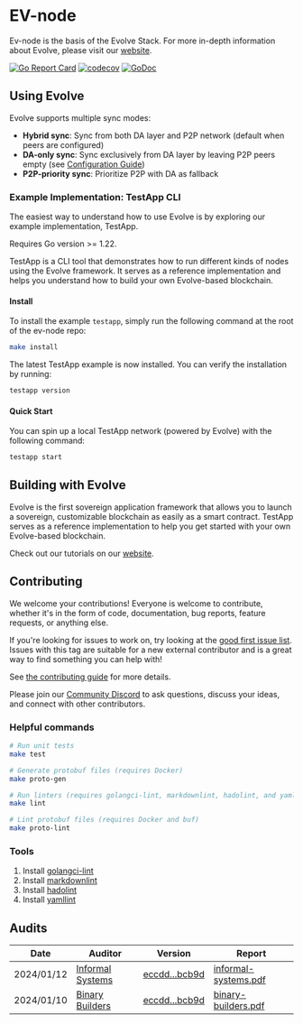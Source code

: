 # EV-node

Ev-node is the basis of the Evolve Stack. For more in-depth information about Evolve, please visit our [website][docs].

<!-- markdownlint-disable MD013 -->
[![Go Report Card](https://goreportcard.com/badge/github.com/evstack/ev-node)](https://goreportcard.com/report/github.com/evstack/ev-node)
[![codecov](https://codecov.io/gh/evstack/ev-node/branch/main/graph/badge.svg?token=CWGA4RLDS9)](https://codecov.io/gh/evstack/ev-node)
[![GoDoc](https://godoc.org/github.com/evstack/ev-node?status.svg)](https://godoc.org/github.com/evstack/ev-node)
<!-- markdownlint-enable MD013 -->

## Using Evolve

Evolve supports multiple sync modes:

- **Hybrid sync**: Sync from both DA layer and P2P network (default when peers are configured)
- **DA-only sync**: Sync exclusively from DA layer by leaving P2P peers empty (see [Configuration Guide](docs/learn/config.md#da-only-sync-mode))
- **P2P-priority sync**: Prioritize P2P with DA as fallback

### Example Implementation: TestApp CLI

The easiest way to understand how to use Evolve is by exploring our example implementation, TestApp.

Requires Go version >= 1.22.

TestApp is a CLI tool that demonstrates how to run different kinds of nodes using the Evolve framework.
It serves as a reference implementation and helps you understand how to build your own Evolve-based blockchain.

#### Install

To install the example `testapp`, simply run the following command at the root of the
ev-node repo:

```bash
make install
```

The latest TestApp example is now installed. You can verify the installation by running:

```bash
testapp version
```

#### Quick Start

You can spin up a local TestApp network (powered by Evolve) with the following command:

```bash
testapp start
```

## Building with Evolve

Evolve is the first sovereign application framework that allows you to launch
a sovereign, customizable blockchain as easily as a smart contract.
TestApp serves as a reference implementation to help you get started with your own Evolve-based blockchain.

Check out our tutorials on our [website][docs].

## Contributing

We welcome your contributions! Everyone is welcome to contribute, whether it's
in the form of code, documentation, bug reports, feature
requests, or anything else.

If you're looking for issues to work on, try looking at the
[good first issue list](https://github.com/evstack/ev-node/issues?q=is%3Aissue+is%3Aopen+label%3A%22good+first+issue%22).
Issues with this tag are suitable for a new external contributor and is a great
way to find something you can help with!

See
[the contributing guide](https://github.com/evstack/ev-node/blob/main/CONTRIBUTING.md)
for more details.

Please join our
[Community Discord](https://discord.com/invite/YsnTPcSfWQ)
to ask questions, discuss your ideas, and connect with other contributors.

### Helpful commands

```sh
# Run unit tests
make test

# Generate protobuf files (requires Docker)
make proto-gen

# Run linters (requires golangci-lint, markdownlint, hadolint, and yamllint)
make lint

# Lint protobuf files (requires Docker and buf)
make proto-lint

```

### Tools

1. Install [golangci-lint](https://golangci-lint.run/welcome/install/)
1. Install [markdownlint](https://github.com/DavidAnson/markdownlint)
1. Install [hadolint](https://github.com/hadolint/hadolint)
1. Install [yamllint](https://yamllint.readthedocs.io/en/stable/quickstart.html)

## Audits

| Date | Auditor | Version | Report |
|---|---|---|---|
| 2024/01/12 | [Informal Systems](https://informal.systems/) | [eccdd...bcb9d](https://github.com/evstack/ev-node/commit/eccdd0f1793a5ac532011ef4d896de9e0d8bcb9d) | [informal-systems.pdf](docs/audit/informal-systems.pdf) |
| 2024/01/10 | [Binary Builders](https://binary.builders/)   | [eccdd...bcb9d](https://github.com/evstack/ev-node/commit/eccdd0f1793a5ac532011ef4d896de9e0d8bcb9d) | [binary-builders.pdf](docs/audit/binary-builders.pdf)   |

[docs]: <https://ev.xyz>
